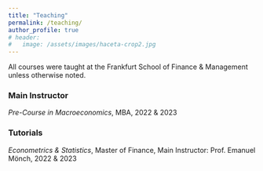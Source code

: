 ```yaml
---
title: "Teaching"
permalink: /teaching/
author_profile: true
# header:
#   image: /assets/images/haceta-crop2.jpg
---
```


All courses were taught at the Frankfurt School of Finance & Management unless otherwise noted.

### Main Instructor

*Pre-Course in Macroeconomics*, MBA, 2022 & 2023


### Tutorials

*Econometrics & Statistics*, Master of Finance, Main Instructor: Prof. Emanuel Mönch, 2022 & 2023
